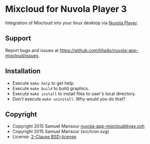 Mixcloud for Nuvola Player 3
==========================

Integration of Mixcloud into your linux desktop via
[Nuvola Player](https://github.com/tiliado/nuvolaplayer).
 
Support
-------

Report bugs and issues at <https://github.com/tiliado/nuvola-app-mixcloud/issues>.

Installation
------------

  * Execute ``make help`` to get help.
  * Execute ``make build`` to build graphics.
  * Execute ``make install`` to install files to user's local directory.
  * Don't execute ``make uninstall``. Why would you do that?

Copyright
---------

  - Copyright 2015 Samuel Mansour <nuvola-app-mixcloud@yay.ovh>
  - Copyright 2015 Samuel Mansour (src/icon.svg)
  - License: [2-Clause BSD-license](./LICENSE)
